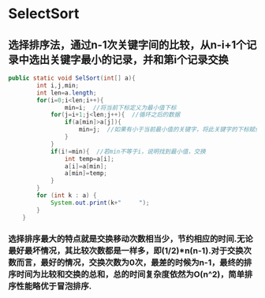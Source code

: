 # SelectSort #
## 选择排序法，通过n-1次关键字间的比较，从n-i+1个记录中选出关键字最小的记录，并和第i个记录交换
```java
public static void SelSort(int[] a){
		int i,j,min;
		int len=a.length;
		for(i=0;i<len;i++){
				min=i;  //将当前下标定义为最小值下标
			for(j=i+1;j<len;j++){  //循环之后的数据
				if(a[min]>a[j]){
					min=j;  //如果有小于当前最小值的关键字，将此关键字的下标赋值给min
				}
			}
			if(i!=min){  //若min不等于i，说明找到最小值，交换
				int temp=a[i];
				a[i]=a[min];
				a[min]=temp;
			}
		}
		for (int k : a) {
			System.out.print(k+"     ");
		}
	}
```
### 选择排序最大的特点就是交换移动次数相当少，节约相应的时间.无论最好最坏情况，其比较次数都是一样多，即(1/2)*n(n-1).对于交换次数而言，最好的情况，交换次数为0次，最差的时候为n-1，最终的排序时间为比较和交换的总和，总的时间复杂度依然为O(n^2)，简单排序性能略优于冒泡排序.